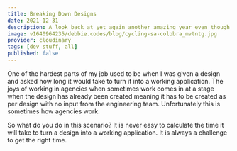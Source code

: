 ```yaml
---
title: Breaking Down Designs
date: 2021-12-31
description: A look back at yet again another amazing year even though times were hard. From lockdowns to in person conferences, to changing jobs and learning a new library, as well as mentoring, teaching workshops, doing lots of sport and so much more.
image: v1640964235/debbie.codes/blog/cycling-sa-colobra_mvtntg.jpg
provider: cloudinary
tags: [dev stuff, all]
published: false
---
```


One of the hardest parts of my job used to be when I was given a design and asked how long it would take to turn it into a working application. The joys of working in agencies when sometimes work comes in at a stage when the design has already been created meaning it has to be created as per design with no input from the engineering team. Unfortunately this is sometimes how agencies work.

So what do you do in this scenario? It is never easy to calculate the time it will take to turn a design into a working application. It is always a challenge to get the right time.
